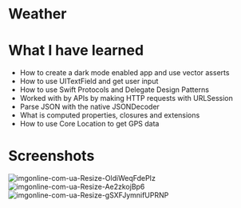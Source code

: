 # Weather

# What I have learned
* How to create a dark mode enabled app and use vector asserts
* How to use UITextField and get user input
* How to use Swift Protocols and Delegate Design Patterns
* Worked with by APIs by making HTTP requests with URLSession 
* Parse JSON with the native JSONDecoder
* What is computed properties, closures and extensions 
* How to use Core Location to get GPS data

# Screenshots 
![imgonline-com-ua-Resize-OldiWeqFdePIz](https://user-images.githubusercontent.com/81646722/113154990-dbe56580-9238-11eb-9879-d21737fafd04.jpg)
![imgonline-com-ua-Resize-Ae2zkojBp6](https://user-images.githubusercontent.com/81646722/113155039-e69ffa80-9238-11eb-8bbe-ef2628fbcc3c.jpg)
![imgonline-com-ua-Resize-gSXFJymnifUPRNP](https://user-images.githubusercontent.com/81646722/113155061-ec95db80-9238-11eb-8751-88a83a4b26a7.jpg)



